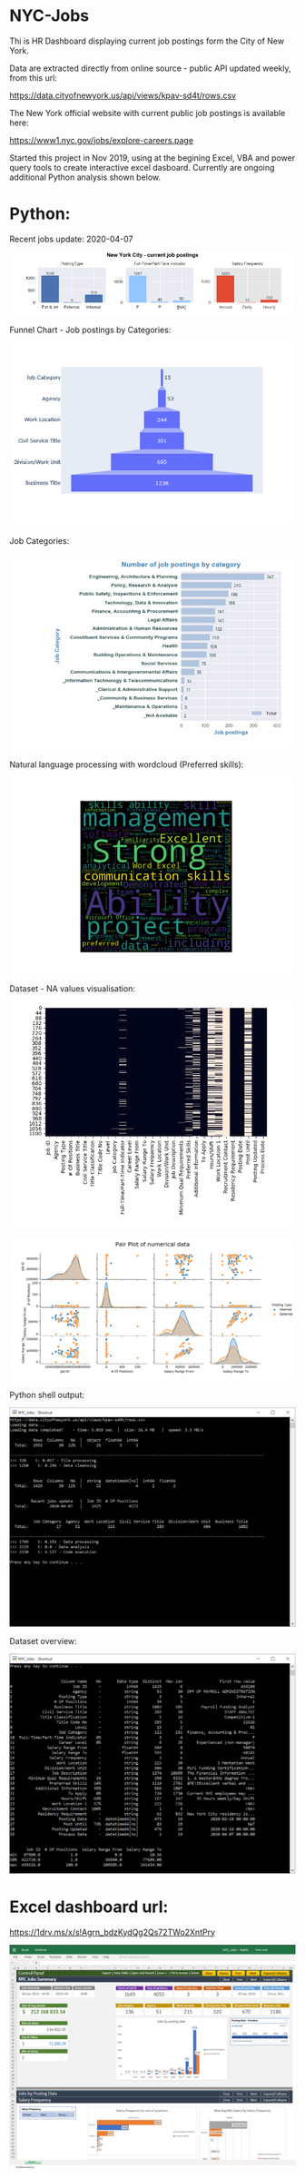 # NYC-Jobs

Thi is HR Dashboard displaying current job postings form the City of New York.

Data are extracted directly from online source - public API updated weekly, from this url: 

https://data.cityofnewyork.us/api/views/kpav-sd4t/rows.csv

The New York official website with current public job postings is available here:

https://www1.nyc.gov/jobs/explore-careers.page


Started this project in Nov 2019, using at the begining Excel, VBA and power query tools to create interactive excel dasboard. Currently are ongoing additional Python analysis shown below.



# Python:
Recent jobs update: 2020-04-07

![Dashboard](https://github.com/arturmark/NYC-Jobs/blob/master/Dashboard.png)

Funnel Chart - Job postings by Categories:

![Funnel Chart](https://github.com/arturmark/NYC-Jobs/blob/master/Funnel%20(a-z).png)

Job Categories:

![Job Categories](https://github.com/arturmark/NYC-Jobs/blob/master/Python%20Chart-1.png)

Natural language processing with wordcloud (Preferred skills):

![Preferred skills](https://github.com/arturmark/NYC-Jobs/blob/master/Preferred%20skills.png)

Dataset - NA values visualisation:

![NA values](https://github.com/arturmark/NYC-Jobs/blob/master/NA%20values.png)

![Pairplot](https://github.com/arturmark/NYC-Jobs/blob/master/Pairplot.png)

Python shell output:

![Python shell](https://github.com/arturmark/NYC-Jobs/blob/master/Python%20analysis.png)

Dataset overview:

![Dataset overview](https://github.com/arturmark/NYC-Jobs/blob/master/Dataset%20overview.png)





# Excel dashboard url: 

https://1drv.ms/x/s!Agrn_bdzKydQg2Qs72TWo2XntPry

![Excel dashboard](https://github.com/arturmark/NYC-Jobs/blob/master/NYC%20Jobs%20-%20Excel%20Dashboard.PNG)
